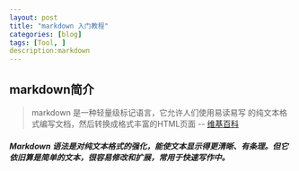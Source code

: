 ```yaml
---
layout: post
title: "markdown 入门教程"
categories: [blog]
tags: [Tool, ]
description:markdown
---
```

## markdown简介

>markdown 是一种轻量级标记语言，它允许人们使用易读易写
的纯文本格式编写文档，然后转换成格式丰富的HTML页面 --
[维基百科](https://zh.wikipedia.org/wiki/Markdown)


##### Markdown 语法是对纯文本格式的强化，能使文本显示得更清晰、有条理。但它依旧算是简单的文本，很容易修改和扩展，常用于快速写作中。